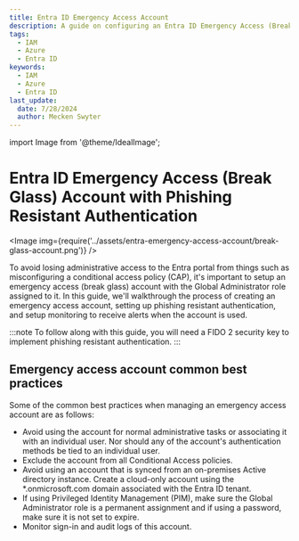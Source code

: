 ```yaml
---
title: Entra ID Emergency Access Account
description: A guide on configuring an Entra ID Emergency Access (Break Glass) Account with Phishing Resistant Authentication 
tags:
  - IAM
  - Azure
  - Entra ID
keywords:
  - IAM
  - Azure
  - Entra ID
last_update:
  date: 7/28/2024
  author: Mecken Swyter
---
```

import Image from '@theme/IdealImage';

# Entra ID Emergency Access (Break Glass) Account with Phishing Resistant Authentication  
  
<Image img={require('../assets/entra-emergency-access-account/break-glass-account.png')} />  

To avoid losing administrative access to the Entra portal from things such as misconfiguring a conditional access policy (CAP), it's important to setup an emergency access (break glass) account with the Global Administrator role assigned to it. In this guide, we'll walkthrough the process of creating an emergency access account, setting up phishing resistant authentication, and setup monitoring to receive alerts when the account is used.  

:::note 
To follow along with this guide, you will need a FIDO 2 security key to implement phishing resistant authentication.
:::
  
## Emergency access account common best practices  
Some of the common best practices when managing an emergency access account are as follows:  
- Avoid using the account for normal administrative tasks or associating it with an individual user. Nor should any of the account's authentication methods be tied to an individual user.  
- Exclude the account from all Conditional Access policies.  
- Avoid using an account that is synced from an on-premises Active directory instance. Create a cloud-only account using the *.onmicrosoft.com domain associated with the Entra ID tenant.  
- If using Privileged Identity Management (PIM), make sure the Global Administrator role is a permanent assignment and if using a password, make sure it is not set to expire.  
- Monitor sign-in and audit logs of this account.